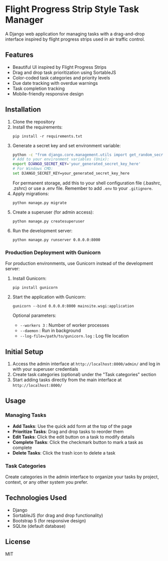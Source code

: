 # Flight Progress Strip Style Task Manager

A Django web application for managing tasks with a drag-and-drop interface inspired by flight progress strips used in air traffic control.

## Features

- Beautiful UI inspired by Flight Progress Strips
- Drag and drop task prioritization using SortableJS
- Color-coded task categories and priority levels
- Due date tracking with overdue warnings
- Task completion tracking
- Mobile-friendly responsive design

## Installation

1. Clone the repository
2. Install the requirements:
   ```
   pip install -r requirements.txt
   ```
3. Generate a secret key and set environment variable:
   ```bash
   python -c "from django.core.management.utils import get_random_secret_key; print(get_random_secret_key())"
   # Add to your environment variables (Unix):
   export DJANGO_SECRET_KEY='your_generated_secret_key_here'
   # For Windows CMD:
   set DJANGO_SECRET_KEY=your_generated_secret_key_here
   ```
   For permanent storage, add this to your shell configuration file (.bashrc, .zshrc) or use a .env file. Remember to add `.env` to your `.gitignore`.
4. Apply migrations:
   ```
   python manage.py migrate
   ```
5. Create a superuser (for admin access):
   ```
   python manage.py createsuperuser
   ```
6. Run the development server:
   ```
   python manage.py runserver 0.0.0.0:8000
   ```

### Production Deployment with Gunicorn

For production environments, use Gunicorn instead of the development server:

1. Install Gunicorn:
   ```
   pip install gunicorn
   ```

2. Start the application with Gunicorn:
   ```
   gunicorn --bind 0.0.0.0:8000 mainsite.wsgi:application
   ```

   Optional parameters:
   - `--workers 3` : Number of worker processes
   - `--daemon` : Run in background
   - `--log-file=/path/to/gunicorn.log` : Log file location


## Initial Setup

1. Access the admin interface at `http://localhost:8000/admin/` and log in with your superuser credentials
2. Create task categories (optional) under the "Task categories" section
3. Start adding tasks directly from the main interface at `http://localhost:8000/`

## Usage

### Managing Tasks
- **Add Tasks**: Use the quick add form at the top of the page
- **Prioritize Tasks**: Drag and drop tasks to reorder them
- **Edit Tasks**: Click the edit button on a task to modify details
- **Complete Tasks**: Click the checkmark button to mark a task as complete
- **Delete Tasks**: Click the trash icon to delete a task

### Task Categories
Create categories in the admin interface to organize your tasks by project, context, or any other system you prefer.

## Technologies Used

- Django
- SortableJS (for drag and drop functionality)
- Bootstrap 5 (for responsive design)
- SQLite (default database)

## License

MIT 